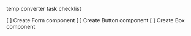 temp converter task checklist

[ ] Create Form component
[ ] Create Button component
[ ] Create Box component